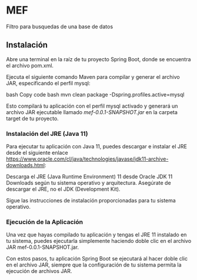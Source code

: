 # MEF

Filtro para busquedas de una base de datos

## Instalación

Abre una terminal en la raíz de tu proyecto Spring Boot, donde se encuentra el archivo pom.xml.

Ejecuta el siguiente comando Maven para compilar y generar el archivo JAR, especificando el perfil mysql:

bash Copy code
 bash
mvn clean package -Dspring.profiles.active=mysql


Esto compilará tu aplicación con el perfil mysql activado y generará un archivo JAR ejecutable llamado *mef-0.0.1-SNAPSHOT.jar* en la carpeta target de tu proyecto.

### Instalación del JRE (Java 11)

Para ejecutar tu aplicación con Java 11, puedes descargar e instalar el JRE desde el siguiente enlace https://www.oracle.com/cl/java/technologies/javase/jdk11-archive-downloads.html:

Descarga el JRE (Java Runtime Environment) 11 desde Oracle JDK 11 Downloads según tu sistema operativo y arquitectura. Asegúrate de descargar el JRE, no el JDK (Development Kit).

Sigue las instrucciones de instalación proporcionadas para tu sistema operativo.

### Ejecución de la Aplicación

Una vez que hayas compilado tu aplicación y tengas el JRE 11 instalado en tu sistema, puedes ejecutarla simplemente haciendo doble clic en el archivo JAR mef-0.0.1-SNAPSHOT.jar.

Con estos pasos, tu aplicación Spring Boot se ejecutará al hacer doble clic en el archivo JAR, siempre que la configuración de tu sistema permita la ejecución de archivos JAR.
